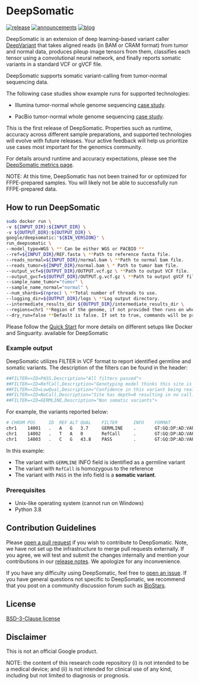 # DeepSomatic

[![release](https://img.shields.io/badge/release-v1.6.0-green?logo=github)](https://github.com/google/deepvariant/releases)
[![announcements](https://img.shields.io/badge/announcements-blue)](https://groups.google.com/d/forum/deepvariant-announcements)
[![blog](https://img.shields.io/badge/blog-orange)](https://goo.gl/deepvariant)

DeepSomatic is an extension of deep learning-based variant caller
[DeepVariant](https://github.com/google/deepvariant) that takes aligned reads
(in BAM or CRAM format) from tumor and normal data, produces pileup image
tensors from them, classifies each tensor using a convolutional neural network,
and finally reports somatic variants in a standard VCF or gVCF file.

DeepSomatic supports somatic variant-calling from tumor-normal sequencing data.

The following case studies show example runs for supported technologies:

* Illumina tumor-normal whole genome sequencing [case study](docs/deepsomatic-illumina-case-study.md).

* PacBio tumor-normal whole genome sequencing [case study](docs/deepsomatic-pacbio-case-study.md).

This is the first release of DeepSomatic. Properties such as runtime, accuracy across different sample preparations, and supported technologies will evolve with future releases. Your active feedback will help us prioritize use cases most important for the genomics community.

For details around runtime and accuracy expectations, please see the [DeepSomatic metrics page](docs/metrics.md).

NOTE: At this time, DeepSomatic has not been trained for or optimized for
FFPE-prepared samples. You will likely not be able to successfully run
FFPE-prepared data.

## How to run DeepSomatic

```bash
sudo docker run \
-v ${INPUT_DIR}:${INPUT_DIR} \
-v ${OUTPUT_DIR}:${OUTPUT_DIR} \
google/deepsomatic:"${BIN_VERSION}" \
run_deepsomatic \
--model_type=WGS \ ** Can be either WGS or PACBIO **
--ref=${INPUT_DIR}/REF.fasta \ **Path to reference fasta file.
--reads_normal=${INPUT_DIR}/normal.bam \ **Path to normal bam file.
--reads_tumor=${INPUT_DIR}/normal.bam \ * Path to tumor bam file.
--output_vcf=${OUTPUT_DIR}/OUTPUT.vcf.gz \ **Path to output VCF file.
--output_gvcf=${OUTPUT_DIR}/OUTPUT.g.vcf.gz \ **Path to output gVCF file.
--sample_name_tumor="tumor" \
--sample_name_normal="normal" \
--num_shards=$(nproc) \ **Total number of threads to use.
--logging_dir=${OUTPUT_DIR}/logs \ **Log output directory.
--intermediate_results_dir ${OUTPUT_DIR}/intermediate_results_dir \
--regions=chr1 **Region of the genome, if not provided then runs on whole genome \
--dry_run=false **Default is false. If set to true, commands will be printed out but not executed.
```

Please follow the [Quick Start](docs/deepsomatic-quick-start.md) for more
details on different setups like Docker and Singuarity. available for
DeepSomatic

### Example output

DeepSomatic utilizes FILTER in VCF format to report identified germline and
somatic variants. The description of the filters can be found in the header:

```bash
##FILTER=<ID=PASS,Description="All filters passed">
##FILTER=<ID=RefCall,Description="Genotyping model thinks this site is reference.">
##FILTER=<ID=LowQual,Description="Confidence in this variant being real is below calling threshold.">
##FILTER=<ID=NoCall,Description="Site has depth=0 resulting in no call.">
##FILTER=<ID=GERMLINE,Description="Non somatic variants">
```

For example, the variants reported below:

```bash
# CHROM POS     ID  REF ALT QUAL    FILTER      INFO    FORMAT              SAMPLE_NAME
chr1    14001   .   A   G   3.7     GERMLINE    .       GT:GQ:DP:AD:VAF:PL  0/0:4:8:4,4:0.5:1,0,34
chr1    14002   .   T   A   0       RefCall     .       GT:GQ:DP:AD:VAF:PL  0/0:51:60:57,2:0.0333333:0,51,58
chr1    14003   .   C   G   43.8    PASS        .       GT:GQ:DP:AD:VAF:PL  1/1:43:74:0,74:1:43,52,0
```

In this example:

* The variant with `GERMLINE` INFO field is identified as a germline variant
* The variant with `RefCall` is homozygous to the reference
* The variant with `PASS` in the info field is a **somatic variant**.

### Prerequisites

*   Unix-like operating system (cannot run on Windows)
*   Python 3.8

## Contribution Guidelines

Please [open a pull request](https://github.com/google/deepsomatic/compare) if
you wish to contribute to DeepSomatic. Note, we have not set up the
infrastructure to merge pull requests externally. If you agree, we will test and
submit the changes internally and mention your contributions in our
[release notes](https://github.com/google/deepsomatic/releases). We apologize
for any inconvenience.

If you have any difficulty using DeepSomatic, feel free to
[open an issue](https://github.com/google/deepsomatic/issues/new). If you have
general questions not specific to DeepSomatic, we recommend that you post on a
community discussion forum such as [BioStars](https://www.biostars.org/).

## License

[BSD-3-Clause license](LICENSE)

## Disclaimer

This is not an official Google product.

NOTE: the content of this research code repository (i) is not intended to be a
medical device; and (ii) is not intended for clinical use of any kind, including
but not limited to diagnosis or prognosis.
